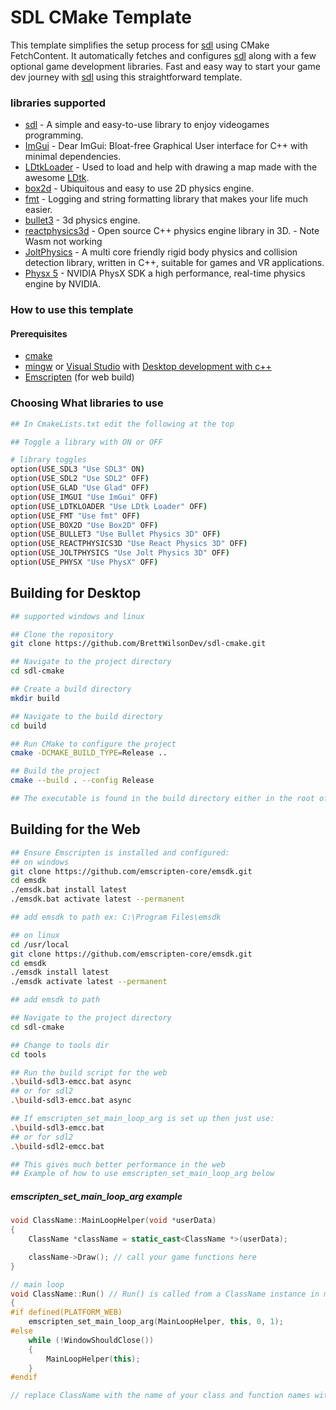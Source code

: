 # SDL CMake Template

This template simplifies the setup process for [sdl](https://github.com/libsdl-org/SDL) using CMake FetchContent. It automatically fetches and configures [sdl](https://github.com/libsdl-org/SDL) along with a few optional game development libraries. Fast and easy way to start your game dev journey with [sdl](https://github.com/libsdl-org/SDL) using this straightforward template.

### libraries supported

- [sdl](https://github.com/libsdl-org/SDL) - A simple and easy-to-use library to enjoy videogames programming.
- [ImGui](https://github.com/ocornut/imgui) - Dear ImGui: Bloat-free Graphical User interface for C++ with minimal dependencies.
- [LDtkLoader](https://github.com/Madour/LDtkLoader) - Used to load and help
  with drawing a map made with the awesome [LDtk](https://ldtk.io/).
- [box2d](https://github.com/erincatto/box2d) - Ubiquitous and easy to use 2D
  physics engine.
- [fmt](https://github.com/fmtlib/fmt) - Logging and string formatting library
  that makes your life much easier.
- [bullet3](https://github.com/bulletphysics/bullet3) - 3d physics engine.
- [reactphysics3d](https://github.com/DanielChappuis/ReactPhysics3D) - Open source C++ physics engine library in 3D. - Note Wasm not working
- [JoltPhysics](https://github.com/jrouwe/JoltPhysics) - A multi core friendly rigid body physics and collision detection library, written in C++, suitable for games and VR applications.
- [Physx 5](https://github.com/NVIDIA-Omniverse/PhysX) - NVIDIA PhysX SDK a high performance, real-time physics engine by NVIDIA.

### How to use this template

#### Prerequisites
- [cmake](https://cmake.org/)
- [mingw](https://sourceforge.net/projects/mingw-w64/files/Toolchains%20targetting%20Win64/Personal%20Builds/mingw-builds/8.1.0/threads-posix/seh/) or [Visual Studio](https://visualstudio.microsoft.com/) with [Desktop development with c++](https://learn.microsoft.com/en-us/cpp/build/vscpp-step-0-installation?view=msvc-170)
- [Emscripten](https://github.com/emscripten-core/emsdk) (for web build)


### Choosing What libraries to use
```bash
## In CmakeLists.txt edit the following at the top

## Toggle a library with ON or OFF

# library toggles
option(USE_SDL3 "Use SDL3" ON)
option(USE_SDL2 "Use SDL2" OFF)
option(USE_GLAD "Use Glad" OFF)
option(USE_IMGUI "Use ImGui" OFF)
option(USE_LDTKLOADER "Use LDtk Loader" OFF)
option(USE_FMT "Use fmt" OFF)
option(USE_BOX2D "Use Box2D" OFF)
option(USE_BULLET3 "Use Bullet Physics 3D" OFF)
option(USE_REACTPHYSICS3D "Use React Physics 3D" OFF)
option(USE_JOLTPHYSICS "Use Jolt Physics 3D" OFF)
option(USE_PHYSX "Use PhysX" OFF)

```

## Building for Desktop

```bash
## supported windows and linux

## Clone the repository
git clone https://github.com/BrettWilsonDev/sdl-cmake.git

## Navigate to the project directory
cd sdl-cmake

## Create a build directory
mkdir build

## Navigate to the build directory
cd build

## Run CMake to configure the project
cmake -DCMAKE_BUILD_TYPE=Release ..

## Build the project
cmake --build . --config Release

## The executable is found in the build directory either in the root of the directory or in debug/release file if using msvc
```

## Building for the Web

```bash
## Ensure Emscripten is installed and configured:
## on windows
git clone https://github.com/emscripten-core/emsdk.git
cd emsdk
./emsdk.bat install latest
./emsdk.bat activate latest --permanent

## add emsdk to path ex: C:\Program Files\emsdk

## on linux
cd /usr/local
git clone https://github.com/emscripten-core/emsdk.git
cd emsdk
./emsdk install latest
./emsdk activate latest --permanent

## add emsdk to path

## Navigate to the project directory
cd sdl-cmake

## Change to tools dir
cd tools

## Run the build script for the web
.\build-sdl3-emcc.bat async
## or for sdl2
.\build-sdl3-emcc.bat async

## If emscripten_set_main_loop_arg is set up then just use:
.\build-sdl3-emcc.bat
## or for sdl2
.\build-sdl2-emcc.bat

## This gives much better performance in the web
## Example of how to use emscripten_set_main_loop_arg below

```
##### emscripten_set_main_loop_arg example

```c++
void ClassName::MainLoopHelper(void *userData)
{
    ClassName *className = static_cast<ClassName *>(userData);

    className->Draw(); // call your game functions here
}

// main loop
void ClassName::Run() // Run() is called from a ClassName instance in main
{
#if defined(PLATFORM_WEB)
    emscripten_set_main_loop_arg(MainLoopHelper, this, 0, 1);
#else
    while (!WindowShouldClose())
    {
        MainLoopHelper(this);
    }
#endif

// replace ClassName with the name of your class and function names with your functions
```
